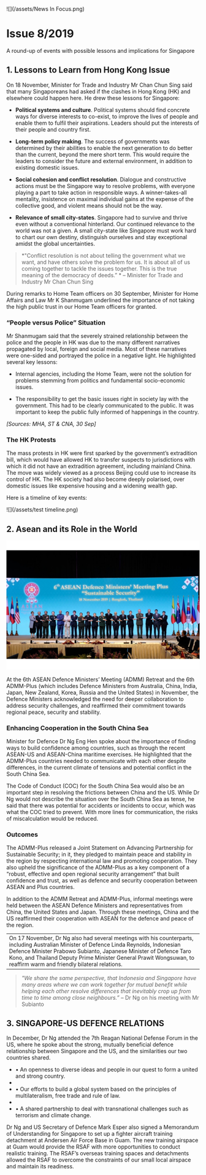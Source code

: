 
![](/assets/News In Focus.png)
# Issue 8/2019
A round-up of events with possible lessons and implications for Singapore

## 1. Lessons to Learn from Hong Kong Issue

On 18 November, Minister for Trade and Industry Mr Chan Chun Sing said that many Singaporeans had asked if the clashes in Hong Kong (HK) and elsewhere could happen here. He drew these lessons for Singapore:

* **Political systems and culture**. Political systems should find concrete ways for diverse interests to co-exist, to improve the lives of people and enable them to fulfil their aspirations. Leaders should put the interests of their people and country first. 

* **Long-term policy making**. The success of governments was determined by their abilities to enable the next generation to do better than the current, beyond the mere short term. This would require the leaders to consider the future and external environment, in addition to existing domestic issues.

* **Social cohesion and conflict resolution**. Dialogue and constructive actions must be the Singapore way to resolve problems, with everyone playing a part to take action in responsible ways. A winner-takes-all mentality, insistence on maximal individual gains at the expense of the collective good, and violent means should not be the way. 

* **Relevance of small city-states**. Singapore had to survive and thrive even without a conventional hinterland. Our continued relevance to the world was not a given. A small city-state like Singapore must work hard to chart our own destiny, distinguish ourselves and stay exceptional amidst the global uncertainties.

> *"Conflict resolution is not about telling the government what we want, and have others solve the problem for us. It is about all of us coming together to tackle the issues together. This is the true meaning of the democracy of deeds.” *
> –  Minister for Trade and Industry Mr Chan Chun Sing

During remarks to Home Team officers on 30 September, Minister for Home Affairs and Law Mr K Shanmugam underlined the importance of not taking the high public trust in our Home Team officers for granted. 

### “People versus Police” Situation 

Mr Shanmugam said that the severely strained relationship between the police and the people in HK was due to the many different narratives propagated by local, foreign and social media. Most of these narratives were one-sided and portrayed the police in a negative light. He highlighted several key lessons:

* Internal agencies, including the Home Team, were not the solution for problems stemming from politics and fundamental socio-economic issues. 

* The responsibility to get the basic issues right in society lay with the government. This had to be clearly communicated to the public. It was important to keep the public fully informed of happenings in the country.

*[Sources: MHA, ST & CNA, 30 Sep]*

### The HK Protests
The mass protests in HK were first sparked by the government’s extradition bill, which would have allowed HK to transfer suspects to jurisdictions with which it did not have an extradition agreement, including mainland China. The move was widely viewed as a process Beijing could use to increase its control of HK. The HK society had also become deeply polarised, over domestic issues like expensive housing and a widening wealth gap. 

Here is a timeline of key events:


![](/assets/test timeline.png)

## 2. Asean and its Role in the  World


![](/assets/test2.jpg)


At the 6th ASEAN Defence Ministers’ Meeting (ADMM) Retreat and the 6th ADMM-Plus (which includes Defence Ministers from Australia, China, India, Japan, New Zealand, Korea, Russia and the United States) in November, the Defence Ministers acknowledged the need for deeper collaboration to address security challenges, and reaffirmed their commitment towards regional peace, security and stability.

### Enhancing Cooperation in the South China Sea

Minister for Defence Dr Ng Eng Hen spoke about the importance of finding ways to build confidence among countries, such as through the recent ASEAN-US and ASEAN-China maritime exercises. He highlighted that the ADMM-Plus countries needed to communicate with each other despite differences, in the current climate of tensions and potential conflict in the South China Sea. 

The Code of Conduct (COC) for the South China Sea would also be an important step in resolving the frictions between China and the US. While Dr Ng would not describe the situation over the South China Sea as tense, he said that there was potential for accidents or incidents to occur, which was what the COC tried to prevent. With more lines for communication, the risks of miscalculation would be reduced. 

### Outcomes

The ADMM-Plus released a Joint Statement on Advancing Partnership for Sustainable Security; in it, they pledged to maintain peace and stability in the region by respecting international law and promoting cooperation. They also upheld the significance of the ADMM-Plus as a key component of a “robust, effective and open regional security arrangement” that built confidence and trust, as well as defence and security cooperation between ASEAN and Plus countries.

In addition to the ADMM Retreat and ADMM-Plus, informal meetings were held between the ASEAN Defence Ministers and representatives from China, the United States and Japan. Through these meetings, China and the US reaffirmed their cooperation with ASEAN for the defence and peace of the region. 

|   |
| -------- |
| On 17 November, Dr Ng also had several meetings with his counterparts, including Australian Minister of Defence Linda Reynolds, Indonesian Defence Minister Prabowo Subianto, Japanese Minister of Defence Taro Kono, and Thailand Deputy Prime Minister General Prawit Wongsuwan, to reaffirm warm and friendly bilateral relations.
> *"We share the same perspective, that Indonesia and Singapore have many areas where we can work together for mutual benefit while helping each other resolve differences that inevitably crop up from time to time among close neighbours.”*  – Dr Ng on his meeting with Mr Subianto

## 3. SINGAPORE-US DEFENCE RELATIONS

In December, Dr Ng attended the 7th Reagan National Defense Forum in the US, where he spoke about the strong, mutually beneficial defence relationship between Singapore and the US, and the similarities our two countries shared.

* •	An openness to diverse ideas and people in our quest to form a united and strong country. 
* 
* •	Our efforts to build a global system based on the principles of multilateralism, free trade and rule of law.
* 
* •	A shared partnership to deal with transnational challenges such as terrorism and climate change.

Dr Ng and US Secretary of Defence Mark Esper also signed a Memorandum of Understanding for Singapore to set up a fighter aircraft training detachment at Andersen Air Force Base in Guam. The new training airspace at Guam would provide the RSAF with more opportunities to conduct realistic training. The RSAF’s overseas training spaces and detachments allowed the RSAF to overcome the constraints of our small local airspace and maintain its readiness. 


             

